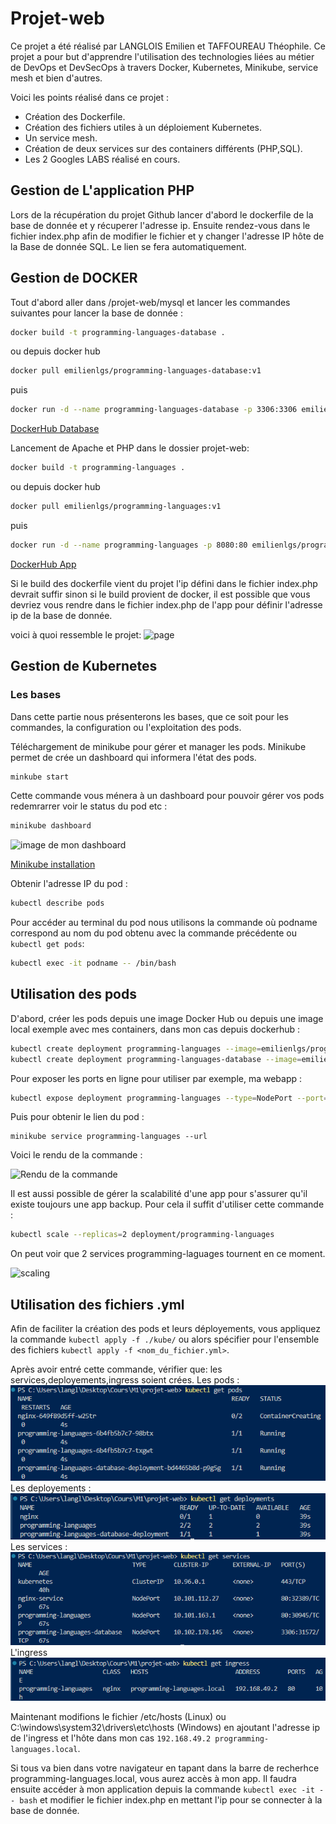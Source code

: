 # Projet-web

Ce projet a été réalisé par LANGLOIS Emilien et TAFFOUREAU Théophile. Ce projet a pour but d'apprendre l'utilisation des technologies liées au métier de DevOps et DevSecOps à travers Docker, Kubernetes, Minikube, service mesh et bien d'autres.

Voici les points réalisé dans ce projet :

* Création des Dockerfile.
* Création des fichiers utiles à un déploiement Kubernetes.
* Un service mesh.
* Création de deux services sur des containers différents (PHP,SQL).
* Les 2 Googles LABS réalisé en cours.

## Gestion de L'application PHP

Lors de la récupération du projet Github lancer d'abord le dockerfile de la base de donnée et y récuperer l'adresse ip. Ensuite rendez-vous dans le fichier index.php afin de modifier le fichier et y changer l'adresse IP hôte de la Base de donnée SQL. Le lien se fera automatiquement.

## Gestion de DOCKER

Tout d'abord aller dans /projet-web/mysql et lancer les commandes suivantes pour lancer la base de donnée :
```bash 
docker build -t programming-languages-database .
``` 
ou depuis docker hub

```bash
docker pull emilienlgs/programming-languages-database:v1
```
puis

```bash
docker run -d --name programming-languages-database -p 3306:3306 emilienlgs/programming-languages-database:latest
```

[DockerHub Database](https://hub.docker.com/repository/docker/emilienlgs/programming-languages-database/general)

Lancement de Apache et PHP dans le dossier projet-web:

```bash
docker build -t programming-languages .
```
ou depuis docker hub
```bash
docker pull emilienlgs/programming-languages:v1
```
puis

```bash
docker run -d --name programming-languages -p 8080:80 emilienlgs/programming-languages:latest
```

[DockerHub App](https://hub.docker.com/repository/docker/emilienlgs/programming-languages/general)

Si le build des dockerfile vient du projet l'ip défini dans le fichier index.php devrait suffir sinon si le build provient de docker, il est possible que vous devriez vous rendre dans le fichier index.php de l'app pour définir l'adresse ip de la base de donnée.

voici à quoi ressemble le projet:
![page](https://github.com/EmiLGS/projet-web/assets/116065137/4934a05d-44d0-4c0a-a27e-2addbab2bb72)

## Gestion de Kubernetes

### Les bases

Dans cette partie nous présenterons les bases, que ce soit pour les commandes, la configuration ou l'exploitation des pods.

Téléchargement de minikube pour gérer et manager les pods. Minikube permet de crée un dashboard qui informera l'état des pods.

```bash
minkube start
```

Cette commande vous ménera à un dashboard pour pouvoir gérer vos pods redemrarrer voir le status du pod etc :

```bash
minikube dashboard
```

![image de mon dashboard](image-rendu/image.png)


[Minikube installation](https://minikube.sigs.k8s.io/docs/start/)

Obtenir l'adresse IP du pod :

```bash
kubectl describe pods
```

Pour accéder au terminal du pod nous utilisons la commande où podname correspond au nom du pod obtenu avec la commande précédente ou ```kubectl get pods```:

```bash
kubectl exec -it podname -- /bin/bash
```

## Utilisation des pods

D'abord, créer les pods depuis une image Docker Hub ou depuis une image local exemple avec mes containers, dans mon cas depuis dockerhub :

```bash
kubectl create deployment programming-languages --image=emilienlgs/programming-languages:v1
kubectl create deployment programming-languages-database --image=emilienlgs/programming-languages-database:v1
```


Pour exposer les ports en ligne pour utiliser par exemple, ma webapp :

```bash
kubectl expose deployment programming-languages --type=NodePort --port=8080
```

Puis pour obtenir le lien du pod :

```
minikube service programming-languages --url
```

Voici le rendu de la commande :

![Rendu de la commande](image-rendu/image-1.png)

Il est aussi possible de gérer la scalabilité d'une app pour s'assurer qu'il existe toujours une app backup. Pour cela il suffit d'utiliser cette commande :

```bash
kubectl scale --replicas=2 deployment/programming-languages
```

On peut voir que 2 services programming-laguages tournent en ce moment.

![scaling](image-rendu/image-2.png)

## Utilisation des fichiers .yml

Afin de faciliter la création des pods et leurs déployements, vous appliquez la commande ```kubectl apply -f ./kube/``` ou alors spécifier pour l'ensemble des fichiers ```kubectl apply -f <nom_du_fichier.yml>```.

Après avoir entré cette commande, vérifier que: les services,deployements,ingress soient crées.
Les pods :
![les pods](image-readme/pod.png)
Les deployements :
![deployments](image-readme/deployments.png)
Les services :
![services](image-readme/services.png)
L'ingress
![ingress](image-readme/ingress.png)

Maintenant modifions le fichier /etc/hosts (Linux) ou C:\windows\system32\drivers\etc\hosts (Windows) en ajoutant l'adresse ip de l'ingress et l'hôte dans mon cas ```192.168.49.2 programming-languages.local```.

Si tous va bien dans votre navigateur en tapant dans la barre de recherhce programming-languages.local, vous aurez accès à mon app. Il faudra ensuite accéder à mon application depuis la commande ```kubectl exec -it -- bash``` et modifier le fichier index.php en mettant l'ip pour se connecter à la base de donnée.
